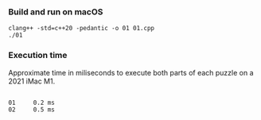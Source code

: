 ### Build and run on macOS

```
clang++ -std=c++20 -pedantic -o 01 01.cpp
./01
```

### Execution time

Approximate time in miliseconds to execute both parts of each puzzle on a 2021 iMac M1.

```text

01     0.2 ms
02     0.5 ms
```
